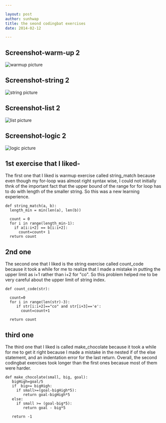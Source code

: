 ```yaml
---

layout: post
author: sunhwap
title: the seond codingbat exercises
date: 2014-02-12

---
```


## Screenshot-warm-up 2



![warmup picture]( http://www.unc.edu/~sunhwa/560/warmup-2.PNG)


## Screenshot-string 2



![string picture]( http://www.unc.edu/~sunhwa/560/string2.PNG)



## Screenshot-list 2



![list picture]( http://www.unc.edu/~sunhwa/560/list-2.PNG)



## Screenshot-logic 2



![logic picture]( http://www.unc.edu/~sunhwa/560/logic2.PNG)



## 1st exercise that I liked-

 The first one that I liked is warmup exercise called string_match because even though
 my for-loop was almost right syntax wise, I could not initially thnk of the important fact that 
 the upper bound of the range for for loop has to do with length of the smaller string.  So this 
 was a new learning experience.
 
```
def string_match(a, b):
  length_min = min(len(a), len(b))
   
  count = 0 
  for i in range(length_min-1):
    if a[i:i+2] == b[i:i+2]:
      count=count+ 1
  return count

```
## 2nd one

The second one that I liked is the string exercise called count_code because it took a while
for me to realize that I made a mistake in putting the upper limit as i+1 rather than i+2 
for "co".  So this problem helped me to be very careful about the upper limit of string index.

```
def count_code(str):
 
  count=0
  for i in range(len(str)-3):
     if str[i:i+2]=="co" and str[i+3]=='e':
       count=count+1
  
  return count

```

## third one

The third one that I liked is called make_chocolate because it took a while for me to get it
right because I made a mistake in the nested if of the else statement, and an indentation 
error for the last return.  Overall, the second codingbat exercises took longer than the 
first ones becasue most of them were harder.
 
```
def make_chocolate(small, big, goal):
   bigHigh=goal/5
   if  big>= bigHigh:
     if small>=(goal-bigHigh*5):
        return goal-bigHigh*5
   else:
     if small >= (goal-big*5):
        return goal - big*5
      
   return -1
   
```




